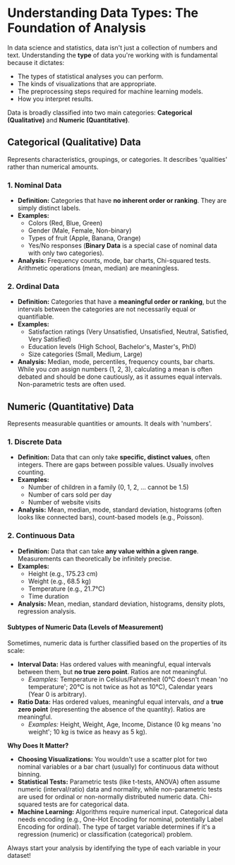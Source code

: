 # Understanding Data Types: The Foundation of Analysis

In data science and statistics, data isn't just a collection of numbers and text. Understanding the **type** of data you're working with is fundamental because it dictates:

*   The types of statistical analyses you can perform.
*   The kinds of visualizations that are appropriate.
*   The preprocessing steps required for machine learning models.
*   How you interpret results.

Data is broadly classified into two main categories: **Categorical (Qualitative)** and **Numeric (Quantitative)**.

## Categorical (Qualitative) Data

Represents characteristics, groupings, or categories. It describes 'qualities' rather than numerical amounts.

### 1. Nominal Data
*   **Definition:** Categories that have **no inherent order or ranking**. They are simply distinct labels.
*   **Examples:**
    *   Colors (Red, Blue, Green)
    *   Gender (Male, Female, Non-binary)
    *   Types of fruit (Apple, Banana, Orange)
    *   Yes/No responses (**Binary Data** is a special case of nominal data with only two categories).
*   **Analysis:** Frequency counts, mode, bar charts, Chi-squared tests. Arithmetic operations (mean, median) are meaningless.

### 2. Ordinal Data
*   **Definition:** Categories that have a **meaningful order or ranking**, but the intervals between the categories are not necessarily equal or quantifiable.
*   **Examples:**
    *   Satisfaction ratings (Very Unsatisfied, Unsatisfied, Neutral, Satisfied, Very Satisfied)
    *   Education levels (High School, Bachelor's, Master's, PhD)
    *   Size categories (Small, Medium, Large)
*   **Analysis:** Median, mode, percentiles, frequency counts, bar charts. While you *can* assign numbers (1, 2, 3), calculating a mean is often debated and should be done cautiously, as it assumes equal intervals. Non-parametric tests are often used.

## Numeric (Quantitative) Data

Represents measurable quantities or amounts. It deals with 'numbers'.

### 1. Discrete Data
*   **Definition:** Data that can only take **specific, distinct values**, often integers. There are gaps between possible values. Usually involves counting.
*   **Examples:**
    *   Number of children in a family (0, 1, 2, ... cannot be 1.5)
    *   Number of cars sold per day
    *   Number of website visits
*   **Analysis:** Mean, median, mode, standard deviation, histograms (often looks like connected bars), count-based models (e.g., Poisson).

### 2. Continuous Data
*   **Definition:** Data that can take **any value within a given range**. Measurements can theoretically be infinitely precise.
*   **Examples:**
    *   Height (e.g., 175.23 cm)
    *   Weight (e.g., 68.5 kg)
    *   Temperature (e.g., 21.7°C)
    *   Time duration
*   **Analysis:** Mean, median, standard deviation, histograms, density plots, regression analysis.

#### Subtypes of Numeric Data (Levels of Measurement)

Sometimes, numeric data is further classified based on the properties of its scale:

*   **Interval Data:** Has ordered values with meaningful, equal intervals between them, but **no true zero point**. Ratios are not meaningful.
    *   *Examples:* Temperature in Celsius/Fahrenheit (0°C doesn't mean 'no temperature'; 20°C is not twice as hot as 10°C), Calendar years (Year 0 is arbitrary).
*   **Ratio Data:** Has ordered values, meaningful equal intervals, *and* a **true zero point** (representing the absence of the quantity). Ratios are meaningful.
    *   *Examples:* Height, Weight, Age, Income, Distance (0 kg means 'no weight'; 10 kg is twice as heavy as 5 kg).

**Why Does It Matter?**

*   **Choosing Visualizations:** You wouldn't use a scatter plot for two nominal variables or a bar chart (usually) for continuous data without binning.
*   **Statistical Tests:** Parametric tests (like t-tests, ANOVA) often assume numeric (interval/ratio) data and normality, while non-parametric tests are used for ordinal or non-normally distributed numeric data. Chi-squared tests are for categorical data.
*   **Machine Learning:** Algorithms require numerical input. Categorical data needs encoding (e.g., One-Hot Encoding for nominal, potentially Label Encoding for ordinal). The type of target variable determines if it's a regression (numeric) or classification (categorical) problem.

Always start your analysis by identifying the type of each variable in your dataset!